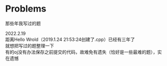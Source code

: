 # Problems
那些年我写过的题

2022.2.19  
距离Hello Wrold（2019.1.24 21:53:24创建了.cpp）已经有三年了  
就想把写过的题整理一下  
有的oj没有办法保存之前提交的代码，故难免有遗失（恰好是一些最难的题），实在遗憾
